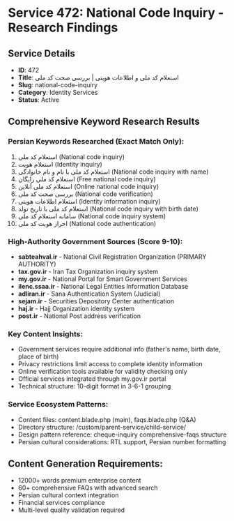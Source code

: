 # Service 472: National Code Inquiry - Research Findings

## Service Details
- **ID**: 472
- **Title**: استعلام کد ملی و اطلاعات هویتی | بررسی صحت کد ملی
- **Slug**: national-code-inquiry
- **Category**: Identity Services
- **Status**: Active

## Comprehensive Keyword Research Results

### Persian Keywords Researched (Exact Match Only):
1. استعلام کد ملی (National code inquiry)
2. استعلام هویت (Identity inquiry) 
3. استعلام کد ملی با نام و نام خانوادگی (National code inquiry with name)
4. استعلام کد ملی رایگان (Free national code inquiry)
5. استعلام کد ملی آنلاین (Online national code inquiry)
6. بررسی صحت کد ملی (National code verification)
7. استعلام اطلاعات هویتی (Identity information inquiry)
8. استعلام کد ملی با تاریخ تولد (National code inquiry with birth date)
9. سامانه استعلام کد ملی (National code inquiry system)
10. احراز هویت کد ملی (National code authentication)

### High-Authority Government Sources (Score 9-10):
- **sabteahval.ir** - National Civil Registration Organization (PRIMARY AUTHORITY)
- **tax.gov.ir** - Iran Tax Organization inquiry system
- **my.gov.ir** - National Portal for Smart Government Services
- **ilenc.ssaa.ir** - National Legal Entities Information Database
- **adliran.ir** - Sana Authentication System (Judicial)
- **sejam.ir** - Securities Depository Center authentication
- **haj.ir** - Hajj Organization identity system
- **post.ir** - National Post address verification

### Key Content Insights:
- Government services require additional info (father's name, birth date, place of birth)
- Privacy restrictions limit access to complete identity information
- Online verification tools available for validity checking only
- Official services integrated through my.gov.ir portal
- Technical structure: 10-digit format in 3-6-1 grouping

### Service Ecosystem Patterns:
- Content files: content.blade.php (main), faqs.blade.php (Q&A)
- Directory structure: /custom/parent-service/child-service/
- Design pattern reference: cheque-inquiry comprehensive-faqs structure
- Persian cultural considerations: RTL support, Persian number formatting

## Content Generation Requirements:
- 12000+ words premium enterprise content
- 60+ comprehensive FAQs with advanced search
- Persian cultural context integration
- Financial services compliance
- Multi-level quality validation required